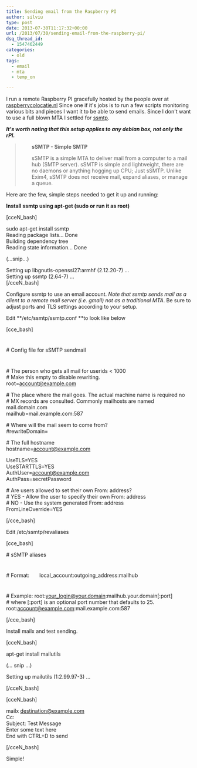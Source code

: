 ```yaml
---
title: Sending email from the Raspberry PI
author: silviu
type: post
date: 2013-07-30T11:17:32+00:00
url: /2013/07/30/sending-email-from-the-raspberry-pi/
dsq_thread_id:
  - 1547462449
categories:
  - old
tags:
  - email
  - mta
  - temp_on

---
```

I run a remote Raspberry PI gracefully hosted by the people over at [raspberrycolocatie.nl][1] Since one if it's jobs is to run a few scripts monitoring various bits and pieces I want it to be able to send emails. Since I don't want to use a full blown MTA I settled for [ssmtp][2].

_**It's worth noting that this setup applies to any debian box, not only the rPI.**_

> <p id="sSMTP_-_Simple_SMTP" style="padding-left: 30px">
>   <strong>sSMTP - Simple SMTP</strong>
> </p>
> 
> <p style="padding-left: 30px">
>   sSMTP is a simple MTA to deliver mail from a computer to a mail hub (SMTP server). sSMTP is simple and lightweight, there are no daemons or anything hogging up CPU; Just sSMTP. Unlike Exim4, sSMTP does not receive mail, expand aliases, or manage a queue.
> </p>

Here are the few, simple steps needed to get it up and running:

**Install ssmtp using apt-get (sudo or run it as root)**

[cceN_bash]

sudo apt-get install ssmtp  
Reading package lists&#8230; Done  
Building dependency tree  
Reading state information&#8230; Done

(&#8230;snip&#8230;)

Setting up libgnutls-openssl27:armhf (2.12.20-7) &#8230;  
Setting up ssmtp (2.64-7) &#8230;  
[/cceN_bash]

Configure ssmtp to use an email account. _Note that ssmtp sends mail as a client to a remote mail server (i.e. gmail) not as a traditional MTA_. Be sure to adjust ports and TLS settings according to your setup.

Edit **/etc/ssmtp/ssmtp.conf **to look like below

[cce_bash]

#  
\# Config file for sSMTP sendmail  
#  
\# The person who gets all mail for userids < 1000  
\# Make this empty to disable rewriting.  
root=account@example.com

\# The place where the mail goes. The actual machine name is required no  
\# MX records are consulted. Commonly mailhosts are named mail.domain.com  
mailhub=mail.example.com:587

\# Where will the mail seem to come from?  
#rewriteDomain=

\# The full hostname  
hostname=account@example.com

UseTLS=YES  
UseSTARTTLS=YES  
AuthUser=account@example.com  
AuthPass=secretPassword

\# Are users allowed to set their own From: address?  
\# YES - Allow the user to specify their own From: address  
\# NO - Use the system generated From: address  
FromLineOverride=YES

[/cce_bash]

Edit /etc/ssmtp/revaliases

[cce_bash]

\# sSMTP aliases  
#  
\# Format:       local\_account:outgoing\_address:mailhub  
#  
\# Example: root:your_login@your.domain:mailhub.your.domain[:port]  
\# where [:port] is an optional port number that defaults to 25.  
root:account@example.com:mail.example.com:587

[/cce_bash]

Install mailx and test sending.

[cceN_bash]

apt-get install mailutils

(&#8230; snip &#8230;)

Setting up mailutils (1:2.99.97-3) &#8230;

[/cceN_bash]

[cceN_bash]

mailx destination@example.com  
Cc:  
Subject: Test Message  
Enter some text here  
End with CTRL+D to send

[/cceN_bash]

Simple!

 [1]: http://raspberrycolocatie.nl/
 [2]: https://wiki.debian.org/sSMTP